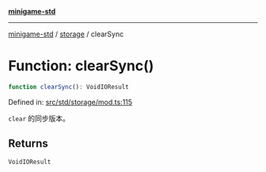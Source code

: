 [**minigame-std**](../../../README.md)

***

[minigame-std](../../../README.md) / [storage](../README.md) / clearSync

# Function: clearSync()

```ts
function clearSync(): VoidIOResult
```

Defined in: [src/std/storage/mod.ts:115](https://github.com/JiangJie/minigame-std/blob/ff3594872b1efbdbc13aabe99588385e855b50dc/src/std/storage/mod.ts#L115)

`clear` 的同步版本。

## Returns

`VoidIOResult`
